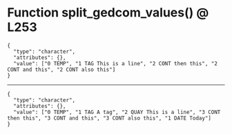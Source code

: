 # Function split_gedcom_values() @ L253

    {
      "type": "character",
      "attributes": {},
      "value": ["0 TEMP", "1 TAG This is a line", "2 CONT then this", "2 CONT and this", "2 CONT also this"]
    }

---

    {
      "type": "character",
      "attributes": {},
      "value": ["0 TEMP", "1 TAG A tag", "2 QUAY This is a line", "3 CONT then this", "3 CONT and this", "3 CONT also this", "1 DATE Today"]
    }

